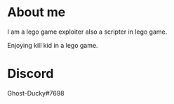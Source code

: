 # About me
I am a lego game exploiter also a scripter in lego game.

Enjoying kill kid in a lego game.

# Discord
Ghost-Ducky#7698
